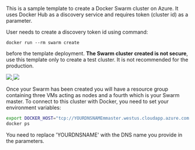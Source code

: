 This is a sample template to create a Docker Swarm cluster on Azure. It uses
Docker Hub as a discovery service and requires token (cluster id) as a parameter.

User needs to create a discovery token id using command:

    docker run --rm swarm create

before the template deployment. **The Swarm cluster created is not secure**, use
this template only to create a test cluster. It is not recommended for the
production.

<a href="https://portal.azure.com/#create/Microsoft.Template/uri/https%3A%2F%2Fraw.githubusercontent.com%2FAzure%2Fazure-quickstart-templates%2Fmaster%2Fdocker-swarm-cluster-simple%2Fazuredeploy.json" target="_blank">
    <img src="http://azuredeploy.net/deploybutton.png"/>
</a>
<a href="http://armviz.io/#/?load=https%3A%2F%2Fraw.githubusercontent.com%2FAzure%2Fazure-quickstart-templates%2Fmaster%2Fdocker-swarm-cluster-simple%2Fazuredeploy.json" target="_blank">
    <img src="http://armviz.io/visualizebutton.png"/>
</a>

Once your Swarm has been created you will have a resource group containing three
VMs acting as nodes and a fourth which is your Swarm master. To connect to this
cluster with Docker, you need to set your environment variables:

```sh
export DOCKER_HOST="tcp://YOURDNSNAMEmmaster.westus.cloudapp.azure.com:2376"
docker ps
```

You need to replace 'YOURDNSNAME' with the DNS name you provide in the parameters.
